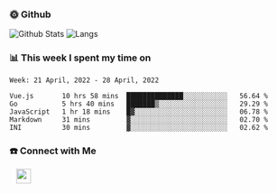 

<h3> 🌞 Github</h3>

![Github Stats](https://github-readme-stats-beta-lovat.vercel.app/api?username=QiuYukang&count_private=true&show_icons=true&hide=stars)
![Langs](https://github-readme-stats-beta-lovat.vercel.app/api/top-langs/?username=QiuYukang&count_private=true&layout=compact)

<h3> 📊 This week I spent my time on</h3>

<!--START_SECTION:waka-->
```text
Week: 21 April, 2022 - 28 April, 2022

Vue.js       10 hrs 58 mins  ██████████████░░░░░░░░░░░   56.64 % 
Go           5 hrs 40 mins   ███████▒░░░░░░░░░░░░░░░░░   29.29 % 
JavaScript   1 hr 18 mins    █▓░░░░░░░░░░░░░░░░░░░░░░░   06.78 % 
Markdown     31 mins         ▓░░░░░░░░░░░░░░░░░░░░░░░░   02.70 % 
INI          30 mins         ▓░░░░░░░░░░░░░░░░░░░░░░░░   02.62 % 
```
<!--END_SECTION:waka-->

<!--
<h3>🛠 Tech Stack</h3>

- 💻 &nbsp; Java | C | Matlab | C++ | Python
- 🌐 &nbsp; HTML | CSS | JavaScript | Bootstrap
- 🛢  &nbsp; MySQL | Redis
- 🔧 &nbsp; NS-3 | Git | Markdown
-->

<h3> ☎️ Connect with Me </h3>
&nbsp;&nbsp;
<a href="mailto:b612n@qq.com">
  <img href="mailto:b612n@qq.com" align="center" width="26px" src="https://github.com/TheDudeThatCode/TheDudeThatCode/blob/master/Assets/Gmail.svg" />
</a>

